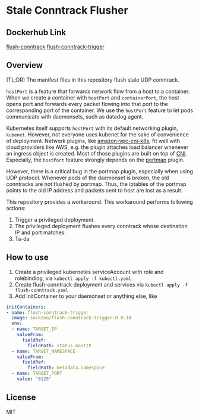 # Stale Conntrack Flusher

## Dockerhub Link
[flush-conntrack](https://cloud.docker.com/repository/docker/suckzoo/flush-conntrack)
[flush-conntrack-trigger](https://cloud.docker.com/repository/docker/suckzoo/flush-conntrack-trigger)


## Overview

(TL;DR) The manifest files in this repository flush stale UDP conntrack.

`hostPort` is a feature that forwards network flow from a host to a container.
When we create a container with `hostPort` and `containerPort`, the host opens port
and forwards every packet flowing into that port to the corresponding port of the container.
We use the `hostPort` feature to let pods communicate with daemonsets, such as datadog agent.

Kubernetes itself supports `hostPort` with its default networking plugin, `kubenet`.
However, not everyone uses kubenet for the sake of convenience of deployment.
Network plugins, like [amazon-vpc-cni-k8s](https://github.com/aws/amazon-vpc-cni-k8s),
fit well with cloud providers like AWS, e.g. the plugin attaches load balancer
whenever an ingress object is created. Most of those plugins are built on top of
[CNI](https://github.com/containernetworking/cni). Especially, the `hostPort` feature
strongly depends on the
[portmap](https://github.com/containernetworking/plugins/tree/master/plugins/meta/portmap)
plugin. 

However, there is a critical bug in the portmap plugin, especially when using UDP protocol.
Whenever pods of the daemonset is broken, the old conntracks are not flushed by portmap.
Thus, the iptables of the portmap points to the old IP address and packets sent to host
are lost as a result. 

This repository provides a workaround. This workaround performs following actions:
1. Trigger a privileged deployment.
2. The privileged deployment flushes every conntrack whose destination IP and port matches.
3. Ta-da


## How to use

1. Create a privileged kubernetes serviceAccount with role and rolebinding, via `kubectl apply -f kubectl.yaml`
2. Create flush-conntrack deployment and services via `kubectl apply -f flush-conntrack.yaml`
3. Add initContainer to your daemonset or anything else, like
```yaml
initContainers:
- name: flush-conntrack-trigger
  image: suckzoo/flush-conntrack-trigger:0.0.1d
  env:
  - name: TARGET_IP
    valueFrom:
      fieldRef:
        fieldPath: status.hostIP
  - name: TARGET_NAMESPACE
    valueFrom:
      fieldRef:
        fieldPath: metadata.namespace
  - name: TARGET_PORT
    value: "8125"
```

## License
MIT

